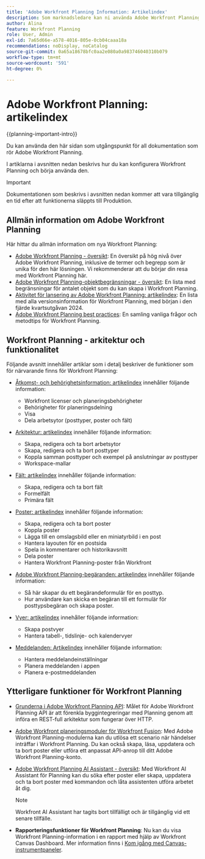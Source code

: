 ```yaml
---
title: 'Adobe Workfront Planning Information: Artikelindex'
description: Som marknadsledare kan ni använda Adobe Workfront Planning för att organisera arbetet under hela marknadsföringscykeln för alla era team. I artiklarna i det här avsnittet beskrivs hur du kan konfigurera planeringsfunktionerna och hur du kan börja använda dem som en del av kampanjhanteringsåtgärderna.
author: Alina
feature: Workfront Planning
role: User, Admin
exl-id: 7a65d66e-a578-4016-805e-0cb04caaa18a
recommendations: noDisplay, noCatalog
source-git-commit: 0a65a18678bfc0aa2e080a0a983746040310b079
workflow-type: tm+mt
source-wordcount: '591'
ht-degree: 0%

---
```


# Adobe Workfront Planning: artikelindex


{{planning-important-intro}}

Du kan använda den här sidan som utgångspunkt för all dokumentation som rör Adobe Workfront Planning.

I artiklarna i avsnitten nedan beskrivs hur du kan konfigurera Workfront Planning och börja använda den.

<!--consider removing the IMPORTANT below after GA-->

>[!IMPORTANT]
>
>Dokumentationen som beskrivs i avsnitten nedan kommer att vara tillgänglig en tid efter att funktionerna släppts till Produktion.

## Allmän information om Adobe Workfront Planning

Här hittar du allmän information om nya Workfront Planning:

* [Adobe Workfront Planning - översikt](/help/quicksilver/planning/general/planning-overview.md): En översikt på hög nivå över Adobe Workfront Planning, inklusive de termer och begrepp som är unika för den här lösningen. Vi rekommenderar att du börjar din resa med Workfront Planning här.
* [Adobe Workfront Planning-objektbegränsningar - översikt](/help/quicksilver/planning/general/limitations-overview.md): En lista med begränsningar för antalet objekt som du kan skapa i Workfront Planning.
* [Aktivitet för lansering av Adobe Workfront Planning: artikelindex](/help/quicksilver/product-announcements/product-releases/planning-release-activity/planning-release-activity-article-index.md): En lista med alla versionsinformation för Workfront Planning, med början i den fjärde kvartsutgåvan 2024.
* [Adobe Workfront Planning best practices](/help/quicksilver/planning/general/planning-best-practices.md): En samling vanliga frågor och metodtips för Workfront Planning.

## Workfront Planning - arkitektur och funktionalitet

Följande avsnitt innehåller artiklar som i detalj beskriver de funktioner som för närvarande finns för Workfront Planning:

* [Åtkomst- och behörighetsinformation: artikelindex](/help/quicksilver/planning/access/access-information.md) innehåller följande information:

   * Workfront licenser och planeringsbehörigheter
   * Behörigheter för planeringsdelning
   * Visa
   * Dela arbetsytor (posttyper, poster och fält)

* [Arkitektur: artikelindex](/help/quicksilver/planning/architecture/architecture-information.md) innehåller följande information:

   * Skapa, redigera och ta bort arbetsytor
   * Skapa, redigera och ta bort posttyper
   * Koppla samman posttyper och exempel på anslutningar av posttyper
   * Workspace-mallar

* [Fält: artikelindex](/help/quicksilver/planning/fields/fields-information.md) innehåller följande information:

   * Skapa, redigera och ta bort fält
   * Formelfält
   * Primära fält

* [Poster: artikelindex](/help/quicksilver/planning/records/records-information.md) innehåller följande information:

   * Skapa, redigera och ta bort poster
   * Koppla poster
   * Lägga till en omslagsbild eller en miniatyrbild i en post
   * Hantera layouten för en postsida
   * Spela in kommentarer och historikavsnitt
   * Dela poster
   * Hantera Workfront Planning-poster från Workfront

* [Adobe Workfront Planning-begäranden: artikelindex](/help/quicksilver/planning/requests/requests-article-index.md) innehåller följande information:

   * Så här skapar du ett begärandeformulär för en posttyp.
   * Hur användare kan skicka en begäran till ett formulär för posttypsbegäran och skapa poster.

* [Vyer: artikelindex](/help/quicksilver/planning/views/views-information.md) innehåller följande information:

   * Skapa postvyer
   * Hantera tabell-, tidslinje- och kalendervyer

* [Meddelanden: Artikelindex](/help/quicksilver/planning/notifications/notifications-information.md) innehåller följande information:

   * Hantera meddelandeinställningar
   * Planera meddelanden i appen
   * Planera e-postmeddelanden

## Ytterligare funktioner för Workfront Planning

* [Grunderna i Adobe Workfront Planning API](/help/quicksilver/planning/general/planning-api-basics.md): Målet för Adobe Workfront Planning API är att förenkla byggintegreringar med Planning genom att införa en REST-full arkitektur som fungerar över HTTP.

* [Adobe Workfront planeringsmoduler för Workfront Fusion](/help/quicksilver/workfront-fusion/apps-and-their-modules/workfront-planning-modules.md): Med Adobe Workfront Planning-modulerna kan du utlösa ett scenario när händelser inträffar i Workfront Planning. Du kan också skapa, läsa, uppdatera och ta bort poster eller utföra ett anpassat API-anrop till ditt Adobe Workfront Planning-konto.

* [Adobe Workfront Planning AI Assistant - översikt](/help/quicksilver/planning/general/planning-ai-assistant-overview.md): Med Workfront AI Assistant för Planning kan du söka efter poster eller skapa, uppdatera och ta bort poster med kommandon och låta assistenten utföra arbetet åt dig.

  >[!NOTE]
  >
  >    Workfront AI Assistant har tagits bort tillfälligt och är tillgänglig vid ett senare tillfälle.

* **Rapporteringsfunktioner för Workfront Planning**: Nu kan du visa Workfront Planning-information i en rapport med hjälp av Workfront Canvas Dashboard. Mer information finns i [Kom igång med Canvas-instrumentpaneler](/help/quicksilver/reports-and-dashboards/canvas-dashboards/manage-canvas-dashboards/get-started-canvas-dashboards.md).

